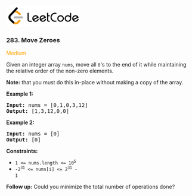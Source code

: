 <a href="https://leetcode.com/problems/move-zeroes/">
    <img src="/leetcode-logo.png" style="width:200px" alt="LeetCode"/>
</a>

### 283. Move Zeroes

<span style="color:orange">Medium</span>

Given an integer array `nums`, move all `0`'s to the end of it while maintaining
the relative order of the non-zero elements.

__Note:__ that you must do this in-place without making a copy of the array.

__Example 1:__
<pre>
<b>Input:</b> nums = [0,1,0,3,12]
<b>Output:</b> [1,3,12,0,0]
</pre>

__Example 2:__
<pre>
<b>Input:</b> nums = [0]
<b>Output:</b> [0]
</pre>

__Constraints:__

* <code>1 <= nums.length <= 10<sup>5</sup></code>
* <code>-2<sup>31</sup> <= nums[i] <= 2<sup>31</sup> - 1</code>

__Follow up:__
Could you minimize the total number of operations done?

